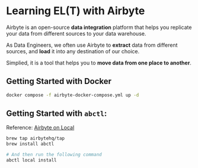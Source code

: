 # Learning EL(T) with Airbyte

Airbyte is an open-source **data integration** platform that helps you replicate your data from different sources to your data warehouse.

As Data Engineers, we often use Airbyte to **extract** data from different sources, and **load** it into any destination of our choice.

Simplied, it is a tool that helps you to **move data from one place to another**.

## Getting Started with Docker

```bash {"id":"01HZC1MD2D41MPAX60EARFW170"}
docker compose -f airbyte-docker-compose.yml up -d
```

## Getting Started with `abctl`:

Reference: [Airbyte on Local](https://docs.airbyte.com/deploying-airbyte/quickstart)

```bash {"id":"01HZC1MD2D41MPAX60EDK8TMW1"}
brew tap airbytehq/tap
brew install abctl

# And then run the following command
abctl local install
```